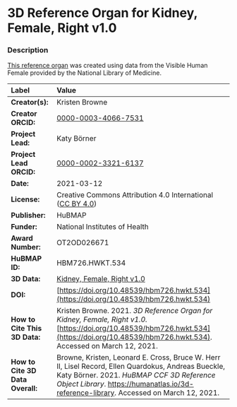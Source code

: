 # 3D Reference Organ for Kidney, Female, Right v1.0

### Description
[This reference organ](https://humanatlas.io/3d-reference-library) was created using data from the Visible Human Female provided by the National Library of Medicine.

| Label | Value |
| :------------- |:-------------|
| **Creator(s):** | Kristen Browne |
| **Creator ORCID:** | [0000-0003-4066-7531](https://orcid.org/0000-0003-4066-7531) |
| **Project Lead:** | Katy B&ouml;rner |
| **Project Lead ORCID:** | [0000-0002-3321-6137](https://orcid.org/0000-0002-3321-6137) |
| **Date:** | 2021-03-12 |
| **License:** | Creative Commons Attribution 4.0 International ([CC BY 4.0](https://creativecommons.org/licenses/by/4.0/)) |
| **Publisher:** | HuBMAP |
| **Funder:** | National Institutes of Health |
| **Award Number:** | OT2OD026671 |
| **HuBMAP ID:** | HBM726.HWKT.534 |
| **3D Data:** | [Kidney, Female, Right v1.0](https://cdn.humanatlas.io/hra-releases/v1.0/models/VH_F_Kidney_Right.glb) |
| **DOI:** | [https://doi.org/10.48539/hbm726.hwkt.534](https://doi.org/10.48539/hbm726.hwkt.534) |
| **How to Cite This 3D Data:** | Kristen Browne. 2021. *3D Reference Organ for Kidney, Female, Right v1.0.* [https://doi.org/10.48539/hbm726.hwkt.534](https://doi.org/10.48539/hbm726.hwkt.534). Accessed on March 12, 2021. |
| **How to Cite 3D Data Overall:** | Browne, Kristen, Leonard E. Cross, Bruce W. Herr II, Lisel Record, Ellen Quardokus, Andreas Bueckle, Katy B&ouml;rner. 2021. *HuBMAP CCF 3D Reference Object Library*. https://humanatlas.io/3d-reference-library. Accessed on March 12, 2021. |